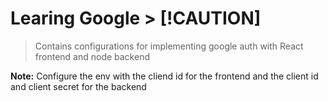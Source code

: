 # Learing Google > [!CAUTION]

> Contains configurations for implementing google auth with React frontend and node backend

**Note:** Configure the env with the cliend id for the frontend and the client id and client secret for the backend

